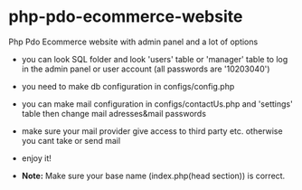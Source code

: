 # php-pdo-ecommerce-website
Php Pdo Ecommerce website with admin panel and a lot of options  


* you can look SQL folder and look 'users' table or 'manager' table to log in the admin panel or user account (all passwords are '10203040')
* you need to make db configuration in configs/config.php
* you can make mail configuration in configs/contactUs.php and 'settings' table then change mail adresses&mail passwords
* make sure your mail provider give access to third party etc. otherwise you cant take or send mail
* enjoy it!

* **Note:** Make sure your base name (index.php(head section)) is correct.
